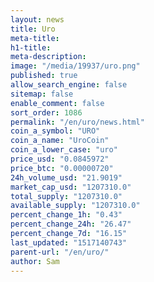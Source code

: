 ```yaml
---
layout: news
title: Uro
meta-title: 
h1-title: 
meta-description: 
image: "/media/19937/uro.png"
published: true
allow_search_engine: false
sitemap: false
enable_comment: false
sort_order: 1086
permalink: "/en/uro/news.html"
coin_a_symbol: "URO"
coin_a_name: "UroCoin"
coin_a_lower_case: "uro"
price_usd: "0.0845972"
price_btc: "0.00000720"
24h_volume_usd: "21.9019"
market_cap_usd: "1207310.0"
total_supply: "1207310.0"
available_supply: "1207310.0"
percent_change_1h: "0.43"
percent_change_24h: "26.47"
percent_change_7d: "16.15"
last_updated: "1517140743"
parent-url: "/en/uro/"
author: Sam
---
```


